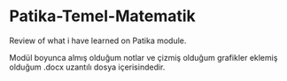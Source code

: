 # Patika-Temel-Matematik
Review of what i have learned on Patika module.


Modül boyunca almış olduğum notlar ve çizmiş olduğum grafikler eklemiş olduğum .docx uzantılı dosya içerisindedir.
